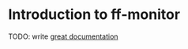 # Introduction to ff-monitor

TODO: write [great documentation](http://jacobian.org/writing/what-to-write/)
